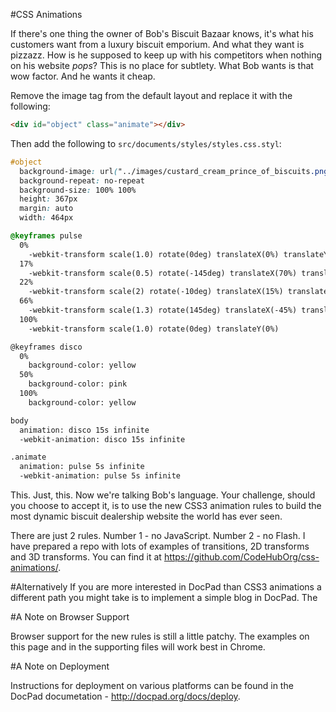 #CSS Animations

If there's one thing the owner of Bob's Biscuit Bazaar knows, it's what his customers want from a luxury biscuit emporium. And what they want is pizzazz. How is he supposed to keep up with his competitors when nothing on his website *pops*? This is no place for subtlety. What Bob wants is that wow factor. And he wants it cheap.

Remove the image tag from the default layout and replace it with the following:
```html
<div id="object" class="animate"></div>
```

Then add the following to `src/documents/styles/styles.css.styl`:
```css
#object
  background-image: url("../images/custard_cream_prince_of_biscuits.png")
  background-repeat: no-repeat
  background-size: 100% 100%
  height: 367px
  margin: auto
  width: 464px

@keyframes pulse
  0%
    -webkit-transform scale(1.0) rotate(0deg) translateX(0%) translateY(0%)
  17%
    -webkit-transform scale(0.5) rotate(-145deg) translateX(70%) translateY(-30%)
  22%
    -webkit-transform scale(2) rotate(-10deg) translateX(15%) translateY(-10%)
  66%
    -webkit-transform scale(1.3) rotate(145deg) translateX(-45%) translateY(-50%)
  100%
    -webkit-transform scale(1.0) rotate(0deg) translateY(0%)

@keyframes disco
  0%
    background-color: yellow
  50%
    background-color: pink
  100%
    background-color: yellow

body
  animation: disco 15s infinite
  -webkit-animation: disco 15s infinite

.animate 
  animation: pulse 5s infinite
  -webkit-animation: pulse 5s infinite
```

This. Just, this. Now we're talking Bob's language. Your challenge, should you
choose to accept it, is to use the new CSS3 animation rules to build the most 
dynamic biscuit dealership website the world has ever seen. 

There are just 2 rules. Number 1 - no JavaScript. Number 2 - no Flash. I have
prepared a repo with lots of examples of transitions, 2D transforms and 3D
transforms. You can find it at https://github.com/CodeHubOrg/css-animations/.

#Alternatively
If you are more interested in  DocPad than CSS3 animations a different path
you might take is to implement a simple blog in DocPad. The

#A Note on Browser Support

Browser support for the new rules is still a little patchy. The examples on this
page and in the supporting files will work best in Chrome.

#A Note on Deployment

Instructions for deployment on various platforms can be found in the DocPad documetation - http://docpad.org/docs/deploy.
